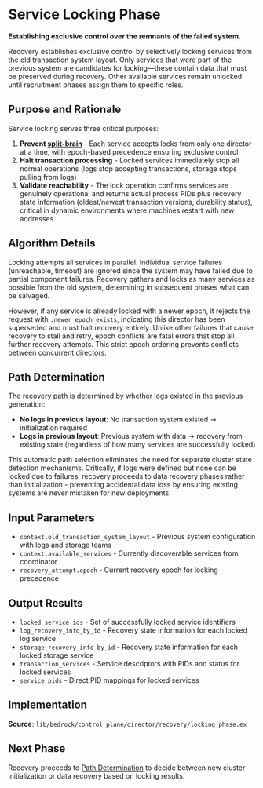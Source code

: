 # Service Locking Phase

**Establishing exclusive control over the remnants of the failed system.**

Recovery establishes exclusive control by selectively locking services from the old transaction system layout. Only services that were part of the previous system are candidates for locking—these contain data that must be preserved during recovery. Other available services remain unlocked until recruitment phases assign them to specific roles.

## Purpose and Rationale

Service locking serves three critical purposes:

1. **Prevent [split-brain](../glossary.md#split-brain)** - Each service accepts locks from only one director at a time, with epoch-based precedence ensuring exclusive control
2. **Halt transaction processing** - Locked services immediately stop all normal operations (logs stop accepting transactions, storage stops pulling from logs) 
3. **Validate reachability** - The lock operation confirms services are genuinely operational and returns actual process PIDs plus recovery state information (oldest/newest transaction versions, durability status), critical in dynamic environments where machines restart with new addresses

## Algorithm Details

Locking attempts all services in parallel. Individual service failures (unreachable, timeout) are ignored since the system may have failed due to partial component failures. Recovery gathers and locks as many services as possible from the old system, determining in subsequent phases what can be salvaged. 

However, if any service is already locked with a newer epoch, it rejects the request with `:newer_epoch_exists`, indicating this director has been superseded and must halt recovery entirely. Unlike other failures that cause recovery to stall and retry, epoch conflicts are fatal errors that stop all further recovery attempts. This strict epoch ordering prevents conflicts between concurrent directors.

## Path Determination

The recovery path is determined by whether logs existed in the previous generation:
- **No logs in previous layout**: No transaction system existed → initialization required  
- **Logs in previous layout**: Previous system with data → recovery from existing state (regardless of how many services are successfully locked)

This automatic path selection eliminates the need for separate cluster state detection mechanisms. Critically, if logs were defined but none can be locked due to failures, recovery proceeds to data recovery phases rather than initialization - preventing accidental data loss by ensuring existing systems are never mistaken for new deployments.

## Input Parameters

- `context.old_transaction_system_layout` - Previous system configuration with logs and storage teams
- `context.available_services` - Currently discoverable services from coordinator
- `recovery_attempt.epoch` - Current recovery epoch for locking precedence  

## Output Results

- `locked_service_ids` - Set of successfully locked service identifiers
- `log_recovery_info_by_id` - Recovery state information for each locked log service
- `storage_recovery_info_by_id` - Recovery state information for each locked storage service  
- `transaction_services` - Service descriptors with PIDs and status for locked services
- `service_pids` - Direct PID mappings for locked services

## Implementation

**Source**: `lib/bedrock/control_plane/director/recovery/locking_phase.ex`

## Next Phase

Recovery proceeds to [Path Determination](02-path-determination.md) to decide between new cluster initialization or data recovery based on locking results.